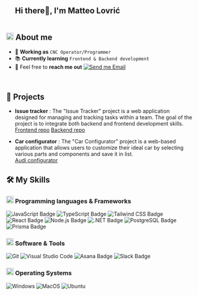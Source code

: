 <!--
**m2lovric/m2lovric** is a ✨ _special_ ✨ repository because its `README.md` (this file) appears on your GitHub profile.

Here are some ideas to get you started:

- 🔭 I’m currently working on ...
- 🌱 I’m currently learning ...
- 👯 I’m looking to collaborate on ...
- 🤔 I’m looking for help with ...
- 💬 Ask me about ...
- 📫 How to reach me: ...
- 😄 Pronouns: ...
- ⚡ Fun fact: ...
-->
<!--h1 without bottom border-->

<div id="user-content-toc">
  <ul align="left">
    <summary><h2 style="display: inline-block">Hi there👋, I'm Matteo Lovrić</h2></summary>
  </ul>
</div>


<!--About Me-->

## <picture><img src = "https://github.com/7oSkaaa/7oSkaaa/blob/main/Images/about_me.gif?raw=true" width = 20px></picture> About me

- :construction_worker: **Working as** `CNC Operator/Programmer`
- :books: **Currently learning** `Frontend & Backend development` 
- :email: Feel free to **reach me out** [![Send me Email](https://img.shields.io/static/v1?label=email&amp;message=MatteoLovric&amp;color=EA4335&amp;style=flat-square)](mailto:m4lovric@gmail.com)

<br>

## :hammer: Projects
- **Issue tracker** : The "Issue Tracker" project is a web application designed for managing and tracking tasks within a team. The goal of the project is to integrate both backend and frontend development skills.<br>
[Frontend repo](https://github.com/m2lovric/issue-tracker-test)
[Backend repo](https://github.com/m2lovric/issue-tracker-test-api)

- **Car configurator** : The "Car Configurator" project is a web-based application that allows users to customize their ideal car by selecting various parts and components and save it in list. <br>
  [Audi configurator](https://github.com/m2lovric/audi-configurator)

## 🛠️ My Skills

### <picture> <img src = "https://github.com/7oSkaaa/7oSkaaa/blob/main/Images/Programming_Languages.gif?raw=true" width = 20px>  </picture> Programming languages & Frameworks

![JavaScript Badge](https://img.shields.io/badge/JavaScript-F7DF1E?logo=javascript&logoColor=000&style=flat)
![TypeScript Badge](https://img.shields.io/badge/TypeScript-3178C6?logo=typescript&logoColor=fff&style=flat)
![Tailwind CSS Badge](https://img.shields.io/badge/Tailwind%20CSS-06B6D4?logo=tailwindcss&logoColor=fff&style=flat)
![React Badge](https://img.shields.io/badge/React-61DAFB?logo=react&logoColor=000&style=flat)
![Node.js Badge](https://img.shields.io/badge/Node.js-5FA04E?logo=nodedotjs&logoColor=fff&style=flat)
![.NET Badge](https://img.shields.io/badge/.NET-512BD4?logo=dotnet&logoColor=fff&style=flat-square)
![PostgreSQL Badge](https://img.shields.io/badge/PostgreSQL-4169E1?logo=postgresql&logoColor=fff&style=flat)
![Prisma Badge](https://img.shields.io/badge/Prisma-2D3748?logo=prisma&logoColor=fff&style=flat)

### <picture> <img src = "https://github.com/7oSkaaa/7oSkaaa/blob/main/Images/Software_Tools.gif?raw=true" width = 20px>  </picture> Software & Tools

![Git](https://img.shields.io/badge/Git-F05032?style=flat-square&logo=Git&logoColor=white)
![Visual Studio Code](https://img.shields.io/badge/Visual_Studio_Code-007ACC?style=flat-square&logo=Visual-Studio-Code&logoColor=white)
![Asana Badge](https://img.shields.io/badge/Asana-F06A6A?logo=asana&logoColor=fff&style=flat)
![Slack Badge](https://img.shields.io/badge/Slack-4A154B?logo=slack&logoColor=fff&style=flat)

### <picture> <img src = "https://github.com/7oSkaaa/7oSkaaa/blob/main/Images/OS.gif?raw=true" width = 20px>  </picture> Operating Systems

![Windows](https://img.shields.io/badge/Windows-0078D6?style=flat-square&logo=Windows&logoColor=white)
![MacOS](https://img.shields.io/badge/MacOS-000000?style=flat-square&logo=macOS&logoColor=white)
![Ubuntu](https://img.shields.io/badge/Ubuntu-E95420?style=flat-square&logo=Ubuntu&logoColor=white)
